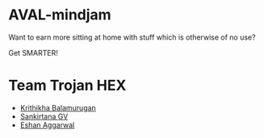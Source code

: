 # AVAL-mindjam
Want to earn more sitting at home with stuff which is otherwise of no use?

Get SMARTER!
# Team Trojan HEX

  - [Krithikha Balamurugan](https://github.com/krithikha2001)
  - [Sankirtana GV](https://github.com/geek-2002)
  - [Eshan Aggarwal](https://github.com/Eshan-Agarwal16)
